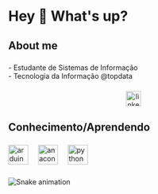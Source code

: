 <h1 align="left">Hey 👋 What's up?</h1>

###

<h2 align="left">About me</h2>

###

<p align="left">- Estudante de Sistemas de Informação<br>- Tecnologia da Informação @topdata</p>

###

<div align="center">
  <a href="https://www.linkedin.com/in/bruno-lima-16167b1a2/" target="_blank">
    <img src="https://img.shields.io/static/v1?message=LinkedIn&logo=linkedin&label=&color=0077B5&logoColor=white&labelColor=&style=for-the-badge" height="30" alt="linkedin logo"  />
  </a>
</div>

###

<h2 align="left">Conhecimento/Aprendendo</h2>

###

<div align="left">
  <img src="https://cdn.jsdelivr.net/gh/devicons/devicon/icons/arduino/arduino-original-wordmark.svg" height="40" alt="arduino logo"  />
  <img width="12" />
  <img src="https://cdn.jsdelivr.net/gh/devicons/devicon/icons/anaconda/anaconda-original.svg" height="40" alt="anaconda logo"  />
  <img width="12" />
  <img src="https://cdn.jsdelivr.net/gh/devicons/devicon/icons/python/python-original-wordmark.svg" height="40" alt="python logo"  />
</div>

###

<!-- Certifique-se de que o arquivo snake.svg está no branch output -->
<img src="https://raw.githubusercontent.com/brunolima11/brunolima11/output/snake.svg" alt="Snake animation" />

###
